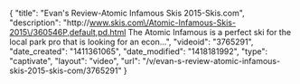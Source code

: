 {
    "title": "Evan's Review-Atomic Infamous Skis 2015-Skis.com",
    "description": "http:\/\/www.skis.com\/Atomic-Infamous-Skis-2015\/360546P,default,pd.html The Atomic Infamous is a perfect ski for the local park pro that is looking for an econ...",
    "videoid": "3765291",
    "date_created": "1411361065",
    "date_modified": "1418181992",
    "type": "captivate",
    "layout": "video",
    "url": "\/v\/evan-s-review-atomic-infamous-skis-2015-skis-com\/3765291"
}